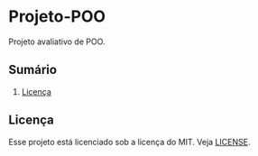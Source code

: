 # Projeto-POO
Projeto avaliativo de POO.

## Sumário
1. [Licença](#licença)

## Licença
Esse projeto está licenciado sob a licença do MIT. Veja [LICENSE](./LICENSE).
